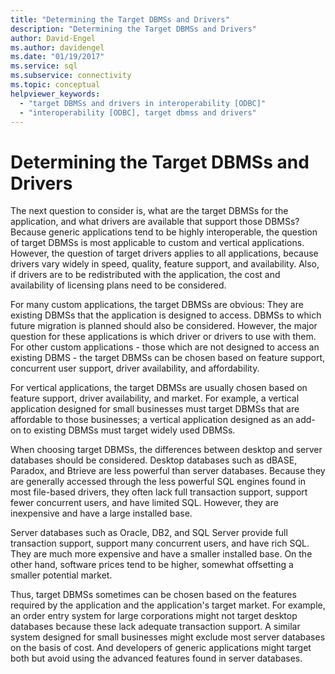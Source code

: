 ```yaml
---
title: "Determining the Target DBMSs and Drivers"
description: "Determining the Target DBMSs and Drivers"
author: David-Engel
ms.author: davidengel
ms.date: "01/19/2017"
ms.service: sql
ms.subservice: connectivity
ms.topic: conceptual
helpviewer_keywords:
  - "target DBMSs and drivers in interoperability [ODBC]"
  - "interoperability [ODBC], target dbmss and drivers"
---
```

# Determining the Target DBMSs and Drivers
The next question to consider is, what are the target DBMSs for the application, and what drivers are available that support those DBMSs? Because generic applications tend to be highly interoperable, the question of target DBMSs is most applicable to custom and vertical applications. However, the question of target drivers applies to all applications, because drivers vary widely in speed, quality, feature support, and availability. Also, if drivers are to be redistributed with the application, the cost and availability of licensing plans need to be considered.  
  
 For many custom applications, the target DBMSs are obvious: They are existing DBMSs that the application is designed to access. DBMSs to which future migration is planned should also be considered. However, the major question for these applications is which driver or drivers to use with them. For other custom applications - those which are not designed to access an existing DBMS - the target DBMSs can be chosen based on feature support, concurrent user support, driver availability, and affordability.  
  
 For vertical applications, the target DBMSs are usually chosen based on feature support, driver availability, and market. For example, a vertical application designed for small businesses must target DBMSs that are affordable to those businesses; a vertical application designed as an add-on to existing DBMSs must target widely used DBMSs.  
  
 When choosing target DBMSs, the differences between desktop and server databases should be considered. Desktop databases such as dBASE, Paradox, and Btrieve are less powerful than server databases. Because they are generally accessed through the less powerful SQL engines found in most file-based drivers, they often lack full transaction support, support fewer concurrent users, and have limited SQL. However, they are inexpensive and have a large installed base.  
  
 Server databases such as Oracle, DB2, and SQL Server provide full transaction support, support many concurrent users, and have rich SQL. They are much more expensive and have a smaller installed base. On the other hand, software prices tend to be higher, somewhat offsetting a smaller potential market.  
  
 Thus, target DBMSs sometimes can be chosen based on the features required by the application and the application's target market. For example, an order entry system for large corporations might not target desktop databases because these lack adequate transaction support. A similar system designed for small businesses might exclude most server databases on the basis of cost. And developers of generic applications might target both but avoid using the advanced features found in server databases.
